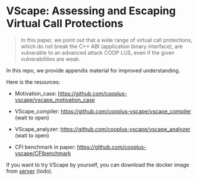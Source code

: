 # VScape: Assessing and Escaping Virtual Call Protections

> In this paper, we point out that a wide range of virtual call protections, which do not break the C++ ABI (application binary interface), are vulnerable to an advanced attack COOP LUS, even if the given vulnerabilities are weak.

In this repo, we provide appendix material for improved understanding. 

Here is the resources:

* Motivation_case:  https://github.com/cooplus-vscape/vscape_motivation_case

* VScape_compiler: https://github.com/cooplus-vscape/vscape_compiler (wait to open)

* VScape_analyzer: https://github.com/cooplus-vscape/vscape_analyzer (wait to open)

* CFI benchmark in paper: https://github.com/cooplus-vscape/CFIbenchmark

If you want to try VScape by yourself, you can download the docker image from  [server](todo) (todo).



